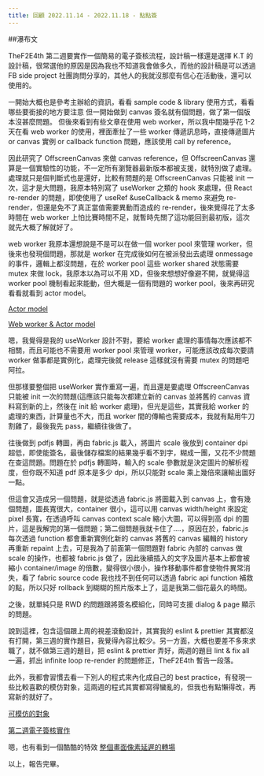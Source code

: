 ```yaml
---
title: 回顧 2022.11.14 - 2022.11.18 - 點點簽
---
```


##瀑布文

TheF2E4th 第二週要實作一個簡易的電子簽核流程，設計稿一樣還是選擇 K.T 的設計稿，很常選他的原因是因為我也不知道我會做多久，而他的設計稿是可以透過 FB side project 社團詢問分享的，其他人的我就沒那麼有信心在活動後，還可以使用的。

一開始大概也是參考主辦給的資訊，看看 sample code & library 使用方式，看看哪些要銜接的地方要注意
但一開始做到 canvas 簽名就有個問題，做了第一個版本沒甚麼問題。
但後來看到有些文章在使用 web worker，所以我中間幾乎花 1-2 天在看 web worker 的使用，裡面牽扯了一些 worker 傳遞訊息時，直接傳遞圖片 or canvas 實例 or callback function 問題，應該使用 call by reference。

因此研究了 OffscreenCanvas 來做 canvas reference，但 OffscreenCanvas 還算是一個實驗性的功能，不一定所有瀏覽器最新版本都被支援，就特別做了處理。處理就只是個判斷式也是還好，比較有問題的是 OffscreenCanvas 只能被 init 一次，這才是大問題，我原本特別寫了 useWorker 之類的 hook 來處理，但 React re-render 的問題，即使使用了 useRef &useCallback & memo 來避免 re-render，但還是免不了真正當值需要異動而造成的 re-render，後來覺得花了太多時間在 web worker 上怕比賽時間不足，就暫時先關了這功能回到最初版，這次就先大概了解就好了。

web worker 我原本還想說是不是可以在做一個 worker pool 來管理 worker，但後來也發現個問題，那就是 worker 在完成後如何在被派發出去處理 onmessage 的事件，邏輯上都沒問題，在於 worker pool 這些 worker shared 狀態需要 mutex 來做 lock，我原本以為可以不用 XD，但後來想想好像避不開，就覺得這 worker pool 機制看起來能動，但大概是一個有問題的 worker pool，後來再研究看看就看到 actor model。

[Actor model](https://blog.techbridge.cc/2019/06/21/actor-model-in-web/)

[Web worker & Actor model](https://stackoverflow.com/questions/36654401/do-web-workers-use-actor-model)

嗯，我覺得是我的 useWorker 設計不對，要給 worker 處理的事情每次應該都不相關，而且可能也不需要用 worker pool 來管理 worker，可能應該改成每次要請 worker 做事都是實例化，處理完後就 release 這樣就沒有需要 mutex 的問題吧阿拉。

但那樣要整個把 useWorker 實作重寫一遍，而且還是要處理 OffscreenCanvas 只能被 init 一次的問題(這應該只能每次都建立新的 canvas 並將舊的 canvas 資料寫到新的上，然後在 init 給 worker 處理)，但光是這些，其實我給 worker 的處理的東西，計算量也不大，而且 worker 間的傳輸也需要成本，我就有點用牛刀割雞了，最後我先 pass，繼續往後做了。

往後做到 pdfjs 轉圖，再由 fabric.js 載入，將圖片 scale 後放到 container dpi 超低，即使能簽名，最後儲存檔案的結果幾乎看不到字，糊成一團，又花不少問題在查這問題。問題在於 pdfjs 轉圖時，輸入的 scale 參數就是決定圖片的解析程度，但你既不知道 pdf 原本是多少 dpi，所以只能對 scale 乘上幾倍來讓輸出圖好一點。

但這會又造成另一個問題，就是從透過 fabric.js 將圖載入到 canvas 上，會有幾個問題，圖長寬很大，container 很小，這可以用 canvas width/height 來設定 pixel 長寬，在透過呼叫 canvas context scale 縮小大圖，可以得到高 dpi 的圖片，這是我解完的第一個問題；第二個問題我就卡住了....，原因在於，fabric.js 每次透過 function 都會重新實例化新的 canvas 將舊的 canvas 編輯的 history 再重新 repaint 上去，可是我為了前面第一個問題對 fabric 內部的 canvas 做 scale 的操作，也都被 fabric.js 做了，因此後續插入的文字及圖片基本上都會被縮小 container/image 的倍數，變得很小很小，操作移動事件都會使物件異常消失，看了 fabric source code 我也找不到任何可以透過 fabric api function 補救的點，所以只好 rollback 到糊糊的照片版本上了，這是我第二個花最久的時間。

之後，就單純只是 RWD 的問題跟將簽名模組化，同時可支援 dialog & page 顯示的問題。

說到這裡，包含這個跟上周的視差滾動設計，其實我的 eslint & prettier 其實都沒有打開，第三週的實作題目，我覺得內容比較少。另一方面，大概也要差不多來求職了，就不做第三週的題目，把 eslint & prettier 弄好，兩週的題目 lint & fix all 一遍，抓出 infinite loop re-render 的問題修正，TheF2E4th 暫告一段落。

此外，我都會習慣去看一下別人的程式來內化成自己的 best practice，有發現一些比較喜歡的模仿對象，這兩週的程式其實都寫得蠻亂的，但我也有點懶得改，再寫新的就好了。

[可模仿的對象](https://github.com/Howard86/f2e-2022)

[第二週電子簽核實作](https://github.com/ShengChih/TheF2E4th/tree/feature/dottedsign)

嗯，也有看到一個酷酷的特效
[整個畫面像素延遲的轉場](https://github.com/yulunyang/F2E_Week3_Scrum/blob/master/src/components/modules/Pixelated.vue)

以上，報告完畢。